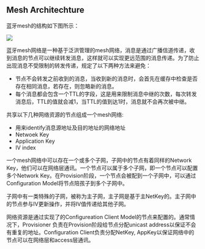 ## Mesh Architechture

蓝牙mesh的结构如下图所示：

![](/home/gexin/repo/notes/Bluetooth/pic/layer_of_mseh.png) 

蓝牙mesh网络是一种基于泛洪管理的mesh网络，消息是通过广播信道传递，收到消息的节点可以继续转发消息，这样就可以实现更远范围的消息传递。为了防止出现消息不受限制的转发传递，规定了以下两种方法来避免：

+ 节点不会转发之前收到的消息，当收到新的消息时，会首先在缓存中检查是否存在相同消息，若存在，则忽略新的消息。
+ 每个消息都会包含一个TTL的字段，这是用来限制消息中继的次数，每次转发消息后，TTL的值就会减1，当TTL的值到达1时，消息就不会再次被中继。

 
 共享以下几种网络资源的节点组成一个mesh网络:
 
 + 用来identify消息源地址及目的地址的网络地址
 + Netwoek Key
 + Application Key
 + IV index
 
 一个mesh网络中可以存在一个或多个子网，子网中的节点有着同样的Network Key，他们可以在网络层通讯。一个节点可以属于多个子网，即一个节点可以配置多个Network Key。在Provision阶段，一个节点会被配到一个子网中，可以通过Configuration Model将节点陪孩子到多个子网中。
 
 子网中有一类特殊的子网，被称为主子网，主子网是基于主NetKey的。主子网中的节点参与IV更新操作，并将IV值传递给其他子网。
 
 网络资源是通过实现了的Configureation Client Model的节点来配置的。通常情况下，Provisioner 负责在Provision阶段给节点分配unicast address以保证不会有重复的地址。Configuration Client负责分配NetKey, AppKey以保证网络中的节点可以在网络层和access层通讯。
 
 